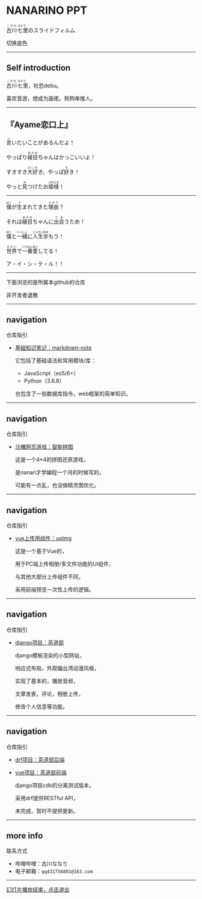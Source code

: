 # NANARINO PPT

<ruby>古川<rp>(<rp><rt>こがわ</rt><rp>)</rp>七<rp>(</rp><rt>&nbsp;なな</rt><rp>)</rp>里<rp>(</rp><rt>り&nbsp;</rt><rp>)</rp></ruby>のスライドフィルム

<a onclick="if(window.a===undefined){window.a=true};document.getElementById('theme').href=location.origin+'/css/theme/'+['black','white'][Number(window.a)]+'.css';window.a=!window.a">切换底色</a>

---

## Self introduction

<ruby>古川<rp>(<rp><rt>こがわ</rt><rp>)</rp>七<rp>(</rp><rt>&nbsp;なな</rt><rp>)</rp>里<rp>(</rp><rt>り&nbsp;</rt><rp>)</rp></ruby>，社恐debu。

喜欢音游，想成为画佬。狗狗单推人。

---

## 『Ayame恋口上』

<ruby>言<rp>(<rp><rt>い</rt><rp>)</rp></ruby>いたいことがあるんだよ！

やっぱり<ruby>綾目<rp>(<rp><rt>あやめ</rt><rp>)</rp></ruby>ちゃんはかっこいいよ！

すきすき<ruby>大好<rp>(<rp><rt>だいす</rt><rp>)</rp></ruby>き、やっぱ<ruby>好<rp>(<rp><rt>す</rt><rp>)</rp></ruby>き！

やっと<ruby>見<rp>(<rp><rt>み</rt><rp>)</rp></ruby>つけたお<ruby>姫様<rp>(<rp><rt>ひめさま</rt><rp>)</rp></ruby>！

---

<ruby>僕<rp>(<rp><rt>ぼく</rt><rp>)</rp></ruby>が<ruby>生<rp>(<rp><rt>う</rt><rp>)</rp></ruby>まれてきた<ruby>理由<rp>(<rp><rt>りゆう</rt><rp>)</rp></ruby>？

それは<ruby>綾目<rp>(<rp><rt>あやめ</rt><rp>)</rp></ruby>ちゃんに<ruby>出会<rp>(<rp><rt>であ</rt><rp>)</rp></ruby>うため！

<ruby>僕<rp>(<rp><rt>ぼく</rt><rp>)</rp></ruby>と<ruby>一緒<rp>(<rp><rt>いっしょ</rt><rp>)</rp></ruby>に<ruby>人生歩<rp>(<rp><rt>じんせいあゆ</rt><rp>)</rp></ruby>もう！

<ruby>世界<rp>(<rp><rt>せかい</rt><rp>)</rp></ruby>で<ruby>一番愛<rp>(<rp><rt>いちばんあい</rt><rp>)</rp></ruby>してる！

ア・イ・シ・テ・ル！！

---

下面浏览的是所属本github的仓库

非开发者退散

---

## navigation

仓库指引

- <a href="https://nanarino.github.io/markdown-note/" target="_blank">基础知识笔记：markdown-note</a>

  它包括了基础语法和常用模块/库：

  - JavaScript（es5/6+）
  - Python（3.6.8）

  也包含了一些数据库指令，web框架的简单知识。

---

## navigation

仓库指引

- <a href="https://nanarino.github.io/jigsaw/" target="_blank">沙雕网页游戏：智能拼图</a>

  这是一个4*4的拼图还原游戏，

  是nanari才学编程一个月的时候写的，

  可能有一点乱，也没做精灵图优化。

---

## navigation

仓库指引

- <a href="https://github.com/nanarino/vue-upImg" target="_blank">vue上传用组件：upImg</a>

  这是一个基于Vue的，

  用于PC端上传相册/多文件功能的UI组件，

  与其他大部分上传组件不同，

  采用前端预览一次性上传的逻辑。

---

## navigation

仓库指引

- <a href="https://github.com/nanarino/cdb" target="_blank">django项目：茶道部</a>

  django模板渲染的小型网站，

  响应式布局，外观偏台湾动漫风格，

  实现了基本的，播放音频，

  文章发表，评论，相册上传，

  修改个人信息等功能。

---

## navigation

仓库指引

- <a href="https://github.com/nanarino/REST_cdb" target="_blank">drf项目：茶道部后端</a>

- <a href="https://github.com/nanarino/SPA_cdb" target="_blank">vue项目：茶道部前端</a>

  django项目cdb的分离测试版本，

  采用drf提供RESTful API，

  未完成，暂时不提供更新。

---

## more info

联系方式

- 哔哩哔哩：古川ななり
- 电子邮箱：`qq431756801@163.com`

---

<a href="javascript:window.opener=null;open(location, '_self').close();setTimeout(()=>{alert('浏览器禁用了关闭，请手动关闭标签页')},1000);">幻灯片播放结束，点击退出</a>